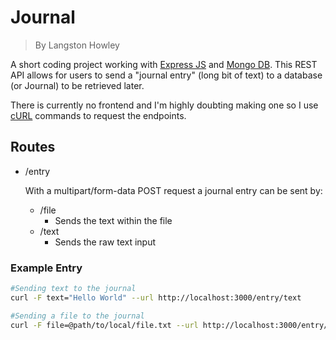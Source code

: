 # Journal

> By Langston Howley

A short coding project working with [Express JS](https://www.npmjs.com/package/express) and [Mongo DB](https://www.npmjs.com/package/mongodb). This REST API allows for users to send a "journal entry" (long bit of text) to a database (or Journal) to be retrieved later.

There is currently no frontend and I'm highly doubting making one so I use [cURL](https://curl.haxx.se/) commands to request the endpoints.

## Routes

- /entry
  
  With a multipart/form-data POST request a journal entry can be sent by:

  - /file
    - Sends the text within the file
  - /text
    - Sends the raw text input

### Example Entry

```bash
#Sending text to the journal
curl -F text="Hello World" --url http://localhost:3000/entry/text

#Sending a file to the journal
curl -F file=@path/to/local/file.txt --url http://localhost:3000/entry/file
```
